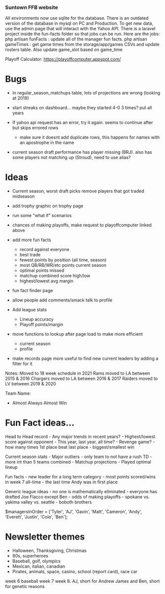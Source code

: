 ### Suntown FFB website

All environments now use sqlite for the database. There is an outdated version of the database in mysql on PC and Production.
To get new data, use the admin page that will interact with the Yahoo API. 
There is a laravel project inside the fun-facts folder so that jobs can be run. Here are the jobs:
php artisan funFacts : update all of the manager fun facts. 
php artisan gameTimes : get game times from the storage/app/games CSVs and update rosters table. Also update game_slot based on game_time

Playoff Calculator: https://playoffcomputer.appspot.com/

# Bugs
- In regular_season_matchups table, lots of projections are wrong (looking at 2019)
- start streaks on dashboard... maybe they started 4-0 3 times? put all years

- If yahoo api request has an error, try it again. seems to continue after but skips errored rows
    - make sure it doesnt add duplicate rows, this happens for names with an apostrophe in the name
- current season draft performance has player missing (BRJ). also has some players not matching up (Stroud), need to use alias?


# Ideas

- Current season, worst draft picks remove players that got traded midseason
- add trophy graphic on trophy page
- run some "what if" scenarios
- chances of making playoffs, make request to playoffcomputer linked above
- add more fun facts
    - record against everyone
    - best trade
    - fewest points by position (all time, season)
    - most QB/RB/WR/etc points current season
    - optimal points missed
    - matchup combined score high/low
    - highest/lowest avg margin

- fun fact finder page
- allow people add comments/smack talk to profile

- Add league stats
    - Lineup accuracy
    - Playoff points/margin
- move functions to lookup after page load to make more efficient
    - current season
    - profile
- make records page more useful to find new current leaders by adding a filter for it

Notes:
Moved to 18 week schedule in 2021
Rams moved to LA between 2015 & 2016
Chargers moved to LA between 2016 & 2017
Raiders moved to LV between 2019 & 2020

Team Name:
- Almost Always Almost Win


# Fun Fact ideas...

Head to Head record
    - Any major trends in recent years?
    - Highest/lowest score against opponent
        - This year, last year, all time?
    - Revenge game? 
    - how many times 1st place beat last place
    - biggest/smallest win
    
Current season stats
    - Major outliers
        - only team to not have a rush TD
        - more int than 5 teams combined
    - Matchup projections
    - Played optimal lineup

Fun facts
    - new leader for a long term category
    - most points scored/wins in week 7 all-time
    - the last time Andy was in first place

Generic league ideas
    - no one is mathematically eliminated
    - everyone has drafted Joe Flacco except Ben
    - odds of making playoffs
    - spokane vs. yakima valley vs. seattle
    - boboth brothers


$managersInOrder = ['Tyler', 'AJ', 'Gavin', 'Matt', 'Cameron', 'Andy', 'Everett', 'Justin', 'Cole', 'Ben'];

# Newsletter themes

- Halloween, Thanksgiving, Christmas
- 80s, superheroes
- Baseball, golf, olympics
- Mexican, italian, canadian
- Pirates, animals, space, casino, school (report card), race car

week 6 baseball
week 7 
week 8. AJ, short for Andrew James and Ben, short for genetic reasons